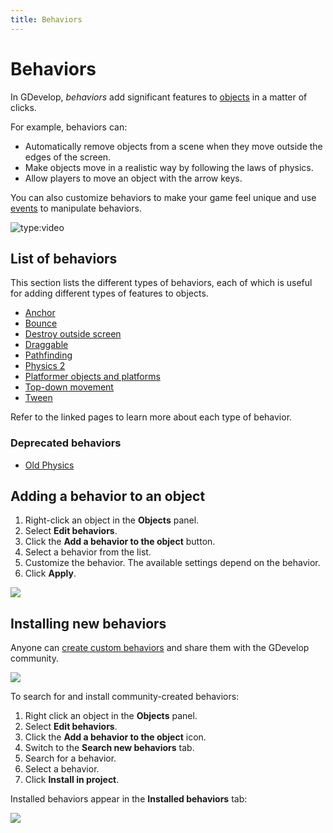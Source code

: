 ```yaml
---
title: Behaviors
---
```

# Behaviors

In GDevelop, _behaviors_ add significant features to [objects](/gdevelop5/objects) in a matter of clicks.

For example, behaviors can:

* Automatically remove objects from a scene when they move outside the edges of the screen.
* Make objects move in a realistic way by following the laws of physics.
* Allow players to move an object with the arrow keys.

You can also customize behaviors to make your game feel unique and use [events](/gdevelop5/events) to manipulate behaviors.

![type:video](https://www.youtube.com/embed/-U8WFcpUmMg)

## List of behaviors

This section lists the different types of behaviors, each of which is useful for adding different types of features to objects.

- [Anchor](/gdevelop5/behaviors/anchor)
- [Bounce](/gdevelop5/behaviors/bounce)
- [Destroy outside screen](/gdevelop5/behaviors/destroyoutside)
- [Draggable](/gdevelop5/behaviors/draggable)
- [Pathfinding](/gdevelop5/behaviors/pathfinding)
- [Physics 2](/gdevelop5/behaviors/physics2)
- [Platformer objects and platforms](/gdevelop5/behaviors/platformer)
- [Top-down movement](/gdevelop5/behaviors/topdown)
- [Tween](/gdevelop5/behaviors/tween)

Refer to the linked pages to learn more about each type of behavior.

### Deprecated behaviors

- [Old Physics](/gdevelop5/behaviors/physics)

## Adding a behavior to an object

1. Right-click an object in the **Objects** panel.
2. Select **Edit behaviors**.
3. Click the **Add a behavior to the object** button.
4. Select a behavior from the list.
5. Customize the behavior. The available settings depend on the behavior.
6. Click **Apply**.

![](/gdevelop5/behaviors-demo-create.gif)

## Installing new behaviors

Anyone can [create custom behaviors](/gdevelop5/behaviors/events-based-behaviors) and share them with the GDevelop community.

![](/gdevelop5/behaviors/pasted/20230305-104957.png)

To search for and install community-created behaviors:

1. Right click an object in the **Objects** panel.
2. Select **Edit behaviors**.
4. Click the **Add a behavior to the object** icon.
5. Switch to the **Search new behaviors** tab.
6. Search for a behavior.
7. Select a behavior.
8. Click **Install in project**.

Installed behaviors appear in the **Installed behaviors** tab:

![](/gdevelop5/behaviors/pasted/20230305-105029.png)

